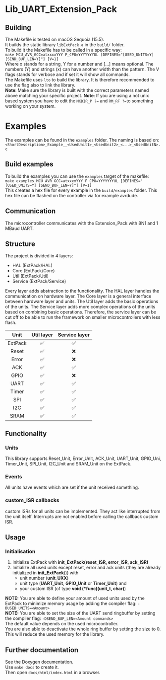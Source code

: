 # Lib_UART_Extension_Pack

## Building

The Makefile is tested on macOS Sequoia (15.5).  
It builds the static library `libExtPack.a` in the `build/` folder.  
To build it the Makefile has to be called in a specific way:  
`make MCU_AVR_GCC=atxxxxYYY F_CPU=YYYYYYYUL [DEFINES="[USED_UNITS=Y] [SEND_BUF_LEN=Y]"] [V=1]`  
Where x stands for a string, Y for a number and [...] means optional.
The numbers (Y) and strings (x) can have another width than the pattern.
The V flags stands for verbose and if set it will show all commands.  
The Makefile uses `lto` to build the library. 
It is therefore recommended to use the flag also to link the library.  
**Note**: Make sure the library is built with the correct parameters named above matching your specific project.
**Note**: If you are using a not unix based system you have to edit the `MKDIR_P ?=` and `RM_RF ?=`to something working on your system.

# Examples

The examples can be found in the `examples` folder.
The naming is based on: `<ShortDescription>_Example__<UsedUnit1>_<UsedUnit2>_<...>_<UsedUnitN>.c`

## Build examples

To build the examples you can use the `examples` target of the makefile:  
`make examples MCU_AVR_GCC=atxxxxYYY F_CPU=YYYYYYYUL [DEFINES="[USED_UNITS=Y] [SEND_BUF_LEN=Y]"] [V=1]`  
This creates a hex file for every example in the `build/examples` folder.
This hex file can be flashed on the controller via for example avrdude.

## Communication

The microcontroller communicates with the Extension_Pack with 8N1 and 1 MBaud UART.

## Structure

The project is divided in 4 layers:
- HAL (ExtPack/HAL)
- Core (ExtPack/Core)
- Util (ExtPack/Util)
- Service (ExtPack/Service)

Every layer adds abstraction to the functionality.
The HAL layer handles the communication on hardware layer.
The Core layer is a general interface between hardware layer and units.
The Util layer adds the basic operations of the units.
The Service layer adds more complex operations of the units based on combining basic operations.
Therefore, the service layer can be cut off to be able to run the framework on smaller microcontrollers with less flash.

|  Unit   | Util layer |  Service layer   |
|:-------:|:----------:|:----------------:|
| ExtPack |     ✅     |        ✅        |
|  Reset  |     ✅     |        ❌        |
|  Error  |     ✅     |        ❌        |
|   ACK   |     ✅     |        ✅        |
|  GPIO   |     ✅     |        ❌        |
|  UART   |     ✅     |        ✅        |
|  Timer  |     ✅     |        ✅        |
|   SPI   |     ✅     |        ✅        |
|   I2C   |     ✅     |        ✅        |
|  SRAM   |     ✅     |        ✅        |

## Functionality

### Units

This library supports Reset_Unit, Error_Unit, ACK_Unit, UART_Unit, GPIO_Uni, Timer_Unit, SPI_Unit, I2C_Unit and SRAM_Unit on the ExtPack.  

### Events
All units have events which are set if the unit received something.

### custom_ISR callbacks
custom ISRs for all units can be implemented.
They act like interrupted from the unit itself.
Interrupts are not enabled before calling the callback custom ISR.

## Usage

### Initialisation

1) Initialize ExtPack with __init_ExtPack(reset_ISR, error_ISR, ack_ISR)__
2) Initialize all used units except reset, error and ack units (they are already initialized in __init_ExtPack__()) with 
   - unit number (__unit_UXX__)
   - unit type (__UART_Unit__, __GPIO_Unit__ or __Timer_Unit__) and
   - your custom ISR (of type __void (*func)(unit_t, char)__)

**NOTE:** You are able to define your amount of used units used by the ExtPack to minimize memory usage by adding the compiler flag:
`-DUSED_UNITS=<Amount>`  
**NOTE:** You are able to set the size of the UART send ringbuffer by setting the compiler flag:
`-DSEND_BUF_LEN=<Amount commands>`  
The default value depends on the used microcontroller.  
You are also able to deactivate the whole ring buffer by setting the size to 0.
This will reduce the used memory for the library.

## Further documentation

See the Doxygen documentation.  
Use `make docs` to create it.  
Then open `docs/html/index.html` in a browser.